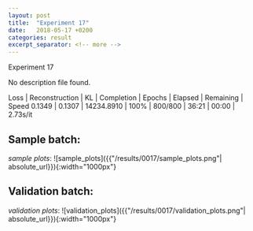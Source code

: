 ```yaml
---
layout: post
title:  "Experiment 17"
date:   2018-05-17 +0200
categories: result
excerpt_separator: <!-- more -->
---
```

<!-- more -->

Experiment 17

No description file found.

Loss | Reconstruction | KL | Completion | Epochs | Elapsed | Remaining | Speed
0.1349 | 0.1307 | 14234.8910 | 100% | 800/800 | 36:21 | 00:00 | 2.73s/it

## **Sample batch**:
_sample plots_:
![sample_plots]({{"/results/0017/sample_plots.png"| absolute_url}}){:width="1000px"}


## **Validation batch**:
_validation plots_:
![validation_plots]({{"/results/0017/validation_plots.png"| absolute_url}}){:width="1000px"}


